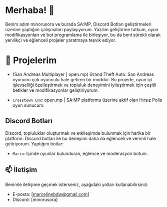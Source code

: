# Merhaba! 👋

Benim adım minorusora ve burada SA:MP, Discord Botları geliştirmeleri üzerine yaptığım çalışmaları paylaşıyorum. Yazılım geliştirme tutkum, oyun modifikasyonları ve bot programlama ile birleşiyor, bu da beni sürekli olarak yenilikçi ve eğlenceli projeler yaratmaya teşvik ediyor.

# 🚀 Projelerim

- (San Andreas Multiplayer | open.mp)
Grand Theft Auto: San Andreas oyununu çok oyunculu hale getiren bir moddur. Bu projede, oyun içi işlevselliği özelleştirmek ve topluluk deneyimini iyileştirmek için çeşitli betikler ve modifikasyonlar geliştiriyorum.

- `Crosstown CnR`: open.mp | SA:MP platformu üzerine aktif olan Hırsız Polis oyun sunucum.

## Discord Botları
Discord, topluluklar oluşturmak ve etkileşimde bulunmak için harika bir platform. Discord botları ile bu deneyimi daha da eğlenceli ve verimli hale getiriyorum. Yaptığım botlar:

- `Marin`: İçinde oyunlar bulunduran, eğlence ve moderasyon botum.

## 📫 İletişim
Benimle iletişime geçmek isterseniz, aşağıdaki yolları kullanabilirsiniz:

- E-posta: [marcelinebdw@gmail.com]
- Discord: [minorusora]
